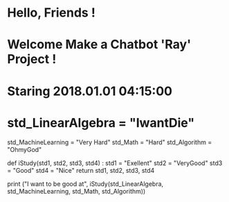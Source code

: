 # Hello, Friends !
# Welcome Make a Chatbot 'Ray' Project !
# Staring 2018.01.01 04:15:00

# std_LinearAlgebra = "IwantDie"
std_MachineLearning = "Very Hard"
std_Math = "Hard"
std_Algorithm = "OhmyGod"

def iStudy(std1, std2, std3, std4) :
    std1 = "Exellent"
    std2 = "VeryGood"
    std3 = "Good"
    std4 = "Nice"
    return std1, std2, std3, std4

print ("I want to be good at", iStudy(std_LinearAlgebra, std_MachineLearning, std_Math, std_Algorithm))
